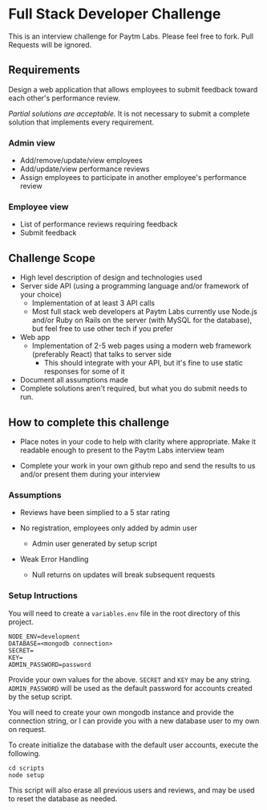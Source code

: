# Full Stack Developer Challenge

This is an interview challenge for Paytm Labs. Please feel free to fork. Pull Requests will be ignored.

## Requirements

Design a web application that allows employees to submit feedback toward each other's performance review.

_Partial solutions are acceptable._ It is not necessary to submit a complete solution that implements every requirement.

### Admin view

* Add/remove/update/view employees
* Add/update/view performance reviews
* Assign employees to participate in another employee's performance review

### Employee view

* List of performance reviews requiring feedback
* Submit feedback

## Challenge Scope

* High level description of design and technologies used
* Server side API (using a programming language and/or framework of your choice)
  * Implementation of at least 3 API calls
  * Most full stack web developers at Paytm Labs currently use Node.js and/or Ruby on Rails on the server (with MySQL for the database), but feel free to use other tech if you prefer
* Web app
  * Implementation of 2-5 web pages using a modern web framework (preferably React) that talks to server side
    * This should integrate with your API, but it's fine to use static responses for some of it
* Document all assumptions made
* Complete solutions aren't required, but what you do submit needs to run.

## How to complete this challenge

* Place notes in your code to help with clarity where appropriate. Make it readable enough to present to the Paytm Labs interview team

* Complete your work in your own github repo and send the results to us and/or present them during your interview

### Assumptions

* Reviews have been simplied to a 5 star rating

* No registration, employees only added by admin user

  * Admin user generated by setup script

* Weak Error Handling

  * Null returns on updates will break subsequent requests

### Setup Intructions

You will need to create a `variables.env` file in the root directory of this project.

```
NODE_ENV=development
DATABASE=<mongodb connection>
SECRET=
KEY=
ADMIN_PASSWORD=password
```

Provide your own values for the above. `SECRET` and `KEY` may be any string.
`ADMIN_PASSWORD` will be used as the default password for accounts created by the setup script.

You will need to create your own mongodb instance and provide the connection string, or I can provide you with a new database user to my own on request.

To create initialize the database with the default user accounts, execute the following.

```
cd scripts
node setup
```

This script will also erase all previous users and reviews, and may be used to reset the database as needed.
